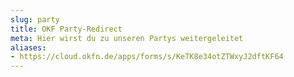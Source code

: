 ```yaml
---
slug: party
title: OKF Party-Redirect
meta: Hier wirst du zu unseren Partys weitergeleitet
aliases:
- https://cloud.okfn.de/apps/forms/s/KeTK8e34otZTWxyJ2dftKF64
---
```

